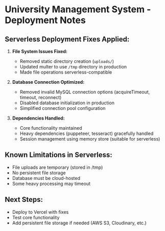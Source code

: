 # University Management System - Deployment Notes

## Serverless Deployment Fixes Applied:

1. **File System Issues Fixed:**
   - Removed static directory creation (`uploads/`)
   - Updated multer to use `/tmp` directory in production
   - Made file operations serverless-compatible

2. **Database Connection Optimized:**
   - Removed invalid MySQL connection options (acquireTimeout, timeout, reconnect)
   - Disabled database initialization in production
   - Simplified connection pool configuration

3. **Dependencies Handled:**
   - Core functionality maintained
   - Heavy dependencies (puppeteer, tesseract) gracefully handled
   - Session management using memory store (suitable for serverless)

## Known Limitations in Serverless:
- File uploads are temporary (stored in /tmp)
- No persistent file storage
- Database must be cloud-hosted
- Some heavy processing may timeout

## Next Steps:
- Deploy to Vercel with fixes
- Test core functionality
- Add persistent file storage if needed (AWS S3, Cloudinary, etc.)